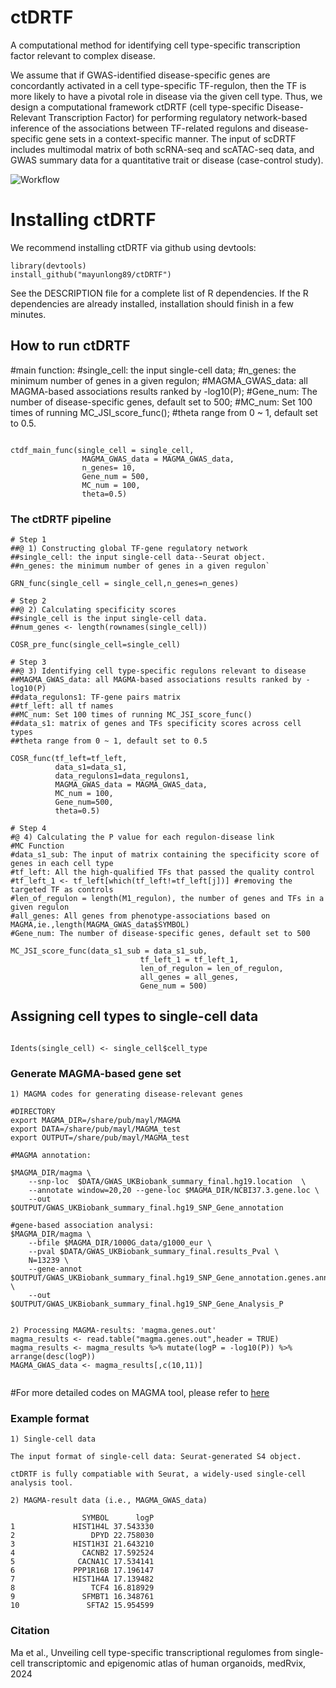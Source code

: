 # ctDRTF
A computational method for identifying cell type-specific transcription factor relevant to complex disease.


We assume that if GWAS-identified disease-specific genes are concordantly activated in a cell type-specific TF-regulon, then the TF is more likely to have a pivotal role in disease via the given cell type. Thus, we design a computational framework ctDRTF (cell type-specific Disease-Relevant Transcription Factor) for performing regulatory network-based inference of the associations between TF-related regulons and disease-specific gene sets in a context-specific manner. The input of scDRTF includes multimodal matrix of both scRNA-seq and scATAC-seq data, and GWAS summary data for a quantitative trait or disease (case-control study). 

![Workflow](https://github.com/mayunlong89/ctDRTF_analysis_codes/blob/main/figures_1/Figure%204.png)


# Installing ctDRTF
We recommend installing ctDRTF via github using devtools:

```
library(devtools)
install_github("mayunlong89/ctDRTF")
```
See the DESCRIPTION file for a complete list of R dependencies. If the R dependencies are already installed, installation should finish in a few minutes.

## How to run ctDRTF
#main function:
#single_cell: the input single-cell data; 
#n_genes: the minimum number of genes in a given regulon; 
#MAGMA_GWAS_data: all MAGMA-based associations results ranked by -log10(P); 
#Gene_num: The number of disease-specific genes, default set to 500; 
#MC_num: Set 100 times of running MC_JSI_score_func(); 
#theta range from 0 ~ 1, default set to 0.5.

```

ctdf_main_func(single_cell = single_cell,
                MAGMA_GWAS_data = MAGMA_GWAS_data,
                n_genes= 10,
                Gene_num = 500,
                MC_num = 100,
                theta=0.5)

```

### The ctDRTF pipeline             
```
# Step 1
##@ 1) Constructing global TF-gene regulatory network
##single_cell: the input single-cell data--Seurat object.
##n_genes: the minimum number of genes in a given regulon`

GRN_func(single_cell = single_cell,n_genes=n_genes)

# Step 2
##@ 2) Calculating specificity scores
##single_cell is the input single-cell data.
##num_genes <- length(rownames(single_cell))

COSR_pre_func(single_cell=single_cell)

# Step 3
##@ 3) Identifying cell type-specific regulons relevant to disease
##MAGMA_GWAS_data: all MAGMA-based associations results ranked by -log10(P)
##data_regulons1: TF-gene pairs matrix
##tf_left: all tf names
##MC_num: Set 100 times of running MC_JSI_score_func()
##data_s1: matrix of genes and TFs specificity scores across cell types
##theta range from 0 ~ 1, default set to 0.5

COSR_func(tf_left=tf_left,
          data_s1=data_s1,
          data_regulons1=data_regulons1,
          MAGMA_GWAS_data = MAGMA_GWAS_data,
          MC_num = 100,
          Gene_num=500,
          theta=0.5)

# Step 4
#@ 4) Calculating the P value for each regulon-disease link
#MC Function
#data_s1_sub: The input of matrix containing the specificity score of genes in each cell type
#tf_left: All the high-qualified TFs that passed the quality control
#tf_left_1 <- tf_left[which(tf_left!=tf_left[j])] #removing the targeted TF as controls
#len_of_regulon = length(M1_regulon), the number of genes and TFs in a given regulon
#all_genes: All genes from phenotype-associations based on MAGMA,ie.,length(MAGMA_GWAS_data$SYMBOL)
#Gene_num: The number of disease-specific genes, default set to 500

MC_JSI_score_func(data_s1_sub = data_s1_sub,
                             tf_left_1 = tf_left_1,
                             len_of_regulon = len_of_regulon,
                             all_genes = all_genes, 
                             Gene_num = 500)

```

## Assigning cell types to single-cell data

```

Idents(single_cell) <- single_cell$cell_type

```

### Generate MAGMA-based gene set

```
1) MAGMA codes for generating disease-relevant genes

#DIRECTORY
export MAGMA_DIR=/share/pub/mayl/MAGMA
export DATA=/share/pub/mayl/MAGMA_test
export OUTPUT=/share/pub/mayl/MAGMA_test

#MAGMA annotation:

$MAGMA_DIR/magma \
    --snp-loc  $DATA/GWAS_UKBiobank_summary_final.hg19.location  \
    --annotate window=20,20 --gene-loc $MAGMA_DIR/NCBI37.3.gene.loc \
    --out $OUTPUT/GWAS_UKBiobank_summary_final.hg19_SNP_Gene_annotation  

#gene-based association analysi:
$MAGMA_DIR/magma \
    --bfile $MAGMA_DIR/1000G_data/g1000_eur \
    --pval $DATA/GWAS_UKBiobank_summary_final.results_Pval \
    N=13239 \
    --gene-annot   $OUTPUT/GWAS_UKBiobank_summary_final.hg19_SNP_Gene_annotation.genes.annot  \
    --out $OUTPUT/GWAS_UKBiobank_summary_final.hg19_SNP_Gene_Analysis_P


2) Processing MAGMA-results: 'magma.genes.out'
magma_results <- read.table("magma.genes.out",header = TRUE)
magma_results <- magma_results %>% mutate(logP = -log10(P)) %>% arrange(desc(logP))
MAGMA_GWAS_data <- magma_results[,c(10,11)]


```
#For more detailed codes on MAGMA tool, please refer to [here](https://cloufield.github.io/GWASTutorial/09_Gene_based_analysis/)

### Example format

```
1) Single-cell data

The input format of single-cell data: Seurat-generated S4 object.

ctDRTF is fully compatiable with Seurat, a widely-used single-cell analysis tool.

2) MAGMA-result data (i.e., MAGMA_GWAS_data)

                SYMBOL      logP
1             HIST1H4L 37.543330
2                 DPYD 22.758030
3             HIST1H3I 21.643210
4               CACNB2 17.592524
5              CACNA1C 17.534141
6             PPP1R16B 17.196147
7             HIST1H4A 17.139482
8                 TCF4 16.818929
9               SFMBT1 16.348761
10               SFTA2 15.954599

````

### Citation
Ma et al., Unveiling cell type-specific transcriptional regulomes from single-cell transcriptomic and epigenomic atlas of human organoids, medRvix, 2024












